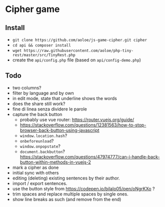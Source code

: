# Cipher game

## Install

- `git clone https://github.com/aoloe/js-game-cipher.git cipher`
- `cd api && composer install`
- `wget https://raw.githubusercontent.com/aoloe/php-tiny-rest/master/src/TinyRest.php`
- create the `api/config.php` file (based on `api/config-demo.php`)

## Todo

- two columns?
- filter by language and by own
- in edit mode, state that underline shows the words
- does the share still work?
- fine di linea  senza dividere le parole
- capture the back button
  - probably use vue router: <https://router.vuejs.org/guide/>
  - <https://stackoverflow.com/questions/12381563/how-to-stop-browser-back-button-using-javascript>
  - `window.location.hash`?
  - `onbeforeunload`?
  - `window.onpopstate`?
  - `document.backbutton`? <https://stackoverflow.com/questions/47974777/can-i-handle-back-button-within-methods-in-vuejs-2>
- mark a cipher as done
- initial sync with others
- editing (deleting) existing sentences by their author.
- import / export sentences.
- use the button style from <https://codepen.io/bilalo05/pen/oNgrKXo> ?
- trim spaces and replace multiple spaces by single ones.
- show line breaks as such (and remove from the end)
